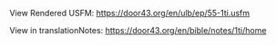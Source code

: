 View Rendered USFM: https://door43.org/en/ulb/ep/55-1ti.usfm

View in translationNotes: https://door43.org/en/bible/notes/1ti/home
